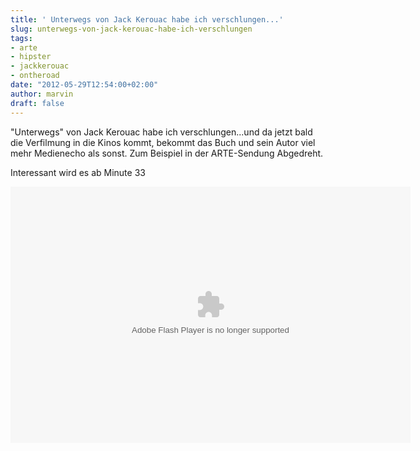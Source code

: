 ```yaml
---
title: ' Unterwegs von Jack Kerouac habe ich verschlungen...'
slug: unterwegs-von-jack-kerouac-habe-ich-verschlungen
tags:
- arte
- hipster
- jackkerouac
- ontheroad
date: "2012-05-29T12:54:00+02:00"
author: marvin
draft: false
---
```

"Unterwegs" von Jack Kerouac habe ich verschlungen...und da jetzt bald
die Verfilmung in die Kinos kommt, bekommt das Buch und sein Autor viel
mehr Medienecho als sonst. Zum Beispiel in der ARTE-Sendung Abgedreht.

Interessant wird es ab Minute 33

<p>
<object classid="clsid:D27CDB6E-AE6D-11cf-96B8-444553540000" codebase="http://download.macromedia.com/pub/shockwave/cabs/flash/swflash.cab#version=10,0,0,0" id="playerArte" allowscriptaccess="always" width="640" height="410">
<param name="allowFullScreen" value="true"></param><param name="allowScriptAccess" value="always"></param><param name="quality" value="high"><param name="movie" value="http://videos.arte.tv/videoplayer.swf?videorefFileUrl=http%3A%2F%2Fvideos%2Earte%2Etv%2Fde%2Fdo%5Fdelegate%2Fvideos%2Fabgedreht%5F%2D6679692%2Cview%2CasPlayerXml%2Exml&amp;admin=false&amp;autoPlay=true&amp;localizedPathUrl=http%3A%2F%2Fvideos%2Earte%2Etv%2Fcae%2Fstatic%2Fflash%2Fplayer%2F&amp;mode=prod&amp;configFileUrl=http%3A%2F%2Fvideos%2Earte%2Etv%2Fcae%2Fstatic%2Fflash%2Fplayer%2Fconfig%2Exml&amp;videoId=6679692⟨=de&amp;embed=true&amp;autoPlay=false">

<embed src="http://videos.arte.tv/videoplayer.swf?videorefFileUrl=http%3A%2F%2Fvideos%2Earte%2Etv%2Fde%2Fdo%5Fdelegate%2Fvideos%2Fabgedreht%5F%2D6679692%2Cview%2CasPlayerXml%2Exml&amp;admin=false&amp;autoPlay=true&amp;localizedPathUrl=http%3A%2F%2Fvideos%2Earte%2Etv%2Fcae%2Fstatic%2Fflash%2Fplayer%2F&amp;mode=prod&amp;configFileUrl=http%3A%2F%2Fvideos%2Earte%2Etv%2Fcae%2Fstatic%2Fflash%2Fplayer%2Fconfig%2Exml&amp;videoId=6679692⟨=de&amp;embed=true&amp;autoPlay=false" width="640" height="410" allowfullscreen="true" name="playerArte" quality="high" allowscriptaccess="always" pluginspage="http://www.macromedia.com/go/getflashplayer" type="application/x-shockwave-flash">
</embed>
</object>
</p>